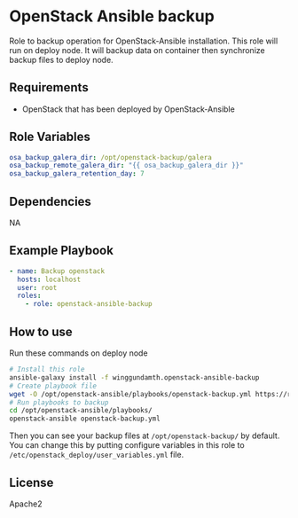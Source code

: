 OpenStack Ansible backup
=========

Role to backup operation for OpenStack-Ansible installation. This role will run on deploy node. It will backup data on container then synchronize backup files to deploy node.

Requirements
------------

- OpenStack that has been deployed by OpenStack-Ansible

Role Variables
--------------

```yaml
osa_backup_galera_dir: /opt/openstack-backup/galera
osa_backup_remote_galera_dir: "{{ osa_backup_galera_dir }}"
osa_backup_galera_retention_day: 7
```

Dependencies
------------

NA

Example Playbook
----------------

```yaml
- name: Backup openstack
  hosts: localhost
  user: root
  roles:
    - role: openstack-ansible-backup
```

How to use
----------------

Run these commands on deploy node

```bash
# Install this role
ansible-galaxy install -f winggundamth.openstack-ansible-backup
# Create playbook file
wget -O /opt/openstack-ansible/playbooks/openstack-backup.yml https://raw.githubusercontent.com/winggundamth/openstack-ansible-backup/master/playbooks/openstack-backup.yml
# Run playbooks to backup
cd /opt/openstack-ansible/playbooks/
openstack-ansible openstack-backup.yml
```

Then you can see your backup files at ```/opt/openstack-backup/``` by default. You can change this by putting configure variables in this role to ```/etc/openstack_deploy/user_variables.yml``` file.

License
-------

Apache2
